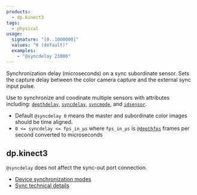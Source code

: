 ```yaml
---
products:
  - dp.kinect3
tags:
  - physical
usage:
  signature: "[0..1000000]"
  values: "0 (default)"
  examples:
    - "@syncdelay 23000"
---
```


Synchronization delay (microseconds) on a sync subordinate sensor.
Sets the capture delay between the color camera capture and the external
sync input pulse.

Use to synchronize and coodinate multiple sensors with attributes including:
[`depthdelay`](depthdelay.md), [`syncdelay`](syncdelay.md),
[`syncmode`](syncmode.md), and [`idsensor`](idsensor.md).

* Default `@syncdelay 0` means the master and subordinate color images should
  be time aligned.
* `0 <= syncdelay <= fps_in_µs` where `fps_in_µs` is
  [`@depthfps`](depthfps.md) frames per second converted to
  microseconds

## dp.kinect3

`@syncdelay` does not affect the sync-out port connection.

* [Device synchronization modes](https://learn.microsoft.com/en-us/azure/kinect-dk/capture-device-synchronization)
* [Sync technical details](https://learn.microsoft.com/en-US/azure/Kinect-dk/multi-camera-sync)
